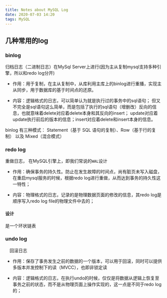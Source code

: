 ```yaml
---
title: Notes about MySQL Log
date: 2020-07-03 14:20
tags: MySQL
---
```


## 几种常用的log


### binlog
归档日志（二进制日志）在MySql Server上进行(因为主从复制mysql支持多种引擎，所以和redo log分开)

- 作用：用于复制，在主从复制中，从库利用主库上的binlog进行重播，实现主从同步，用于数据库的基于时间点的还原。

- 内容：逻辑格式的日志，可以简单认为就是执行过的事务中的sql语句；
    但又不完全是sql语句这么简单，而是包括了执行的sql语句（增删改）反向的信息，也就意味着delete对应着delete本身和其反向的insert；
    update对应着update执行前后的版本的信息；insert对应着delete和insert本身的信息。

binlog 有三种模式：
    Statement（基于 SQL 语句的复制）、Row（基于行的复制） 以及 Mixed（混合模式）

### redo log
 重做日志， 在MySQL引擎上，即我们常说的`WAL`设计

- 作用：确保事务的持久性。防止在发生故障的时间点，尚有脏页未写入磁盘，在重启mysql服务的时候，根据redo log进行重做，从而达到事务的持久性这一特性；

- 内容：物理格式的日志，记录的是物理数据页面的修改的信息，其redo log是顺序写入redo log file的物理文件中去的；

#### 设计

是一个环状链表


### undo log
　回滚日志

- 作用：保存了事务发生之前的数据的一个版本，可以用于回滚，同时可以提供多版本并发控制下的读（MVCC），也即非锁定读

- 内容：逻辑格式的日志，在执行undo的时候，仅仅是将数据从逻辑上恢复至事务之前的状态，而不是从物理页面上操作实现的，这一点是不同于redo log的；

